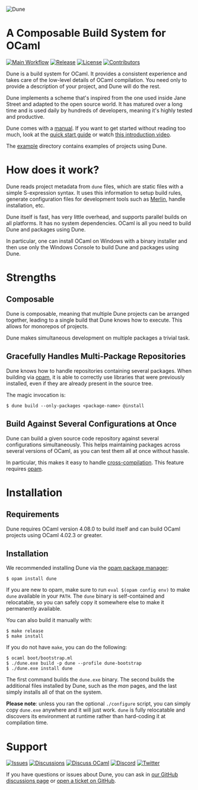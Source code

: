 ![Dune][logo]

# A Composable Build System for OCaml

[![Main Workflow][workflow-badge]][workflow]
[![Release][release-badge]][release]
[![License][license-badge]][license]
[![Contributors][contributors-badge]][contributors]

[logo]: doc/assets/imgs/dune_logo_459x116.png
[workflow]: https://github.com/ocaml/dune/actions/workflows/workflow.yml
[workflow-badge]: https://img.shields.io/github/actions/workflow/status/ocaml/dune/workflow.yml?label=CI&logo=github
[release]: https://github.com/ocaml/dune/releases/latest
[release-badge]: https://img.shields.io/github/v/release/ocaml/dune?label=release
[license]: https://github.com/ocaml/dune/blob/main/LICENSE.md
[license-badge]: https://img.shields.io/github/license/ocaml/dune
[contributors]: https://github.com/ocaml/dune/graphs/contributors
[contributors-badge]: https://img.shields.io/github/contributors-anon/ocaml/dune

Dune is a build system for OCaml. It provides a consistent experience and takes
care of the low-level details of OCaml compilation. You need only to provide a
description of your project, and Dune will do the rest.

Dune implements a scheme that's inspired from the one used inside Jane Street
and adapted to the open source world. It has matured over a long time and is
used daily by hundreds of developers, meaning it's highly tested and productive.

Dune comes with a [manual][manual]. If you want to get started without reading
too much, look at the [quick start guide][quick-start] or watch [this
introduction video][video].

The [example][example] directory contains examples of projects using Dune.

[manual]: https://dune.readthedocs.io/en/latest/
[quick-start]: https://dune.readthedocs.io/en/latest/quick-start.html
[example]: https://github.com/ocaml/dune/tree/main/example
[merlin]: https://github.com/ocaml/merlin
[opam]: https://opam.ocaml.org
[issues]: https://github.com/ocaml/dune/issues
[discussions]: https://github.com/ocaml/dune/discussions
[dune-release]: https://github.com/ocamllabs/dune-release
[video]: https://youtu.be/BNZhmMAJarw

# How does it work?

Dune reads project metadata from `dune` files, which are static files with a
simple S-expression syntax. It uses this information to setup build rules,
generate configuration files for development tools such as [Merlin][merlin],
handle installation, etc.

Dune itself is fast, has very little overhead, and supports parallel builds on
all platforms. It has no system dependencies. OCaml is all you need to build
Dune and packages using Dune.

In particular, one can install OCaml on Windows with a binary installer and then
use only the Windows Console to build Dune and packages using Dune.

# Strengths

## Composable

Dune is composable, meaning that multiple Dune projects can be arranged
together, leading to a single build that Dune knows how to execute. This allows
for monorepos of projects.

Dune makes simultaneous development on multiple packages a trivial task.

## Gracefully Handles Multi-Package Repositories

Dune knows how to handle repositories containing several packages. When building
via [opam][opam], it is able to correctly use libraries that were previously
installed, even if they are already present in the source tree.

The magic invocation is:

```console
$ dune build --only-packages <package-name> @install
```

## Build Against Several Configurations at Once

Dune can build a given source code repository against several configurations
simultaneously. This helps maintaining packages across several versions of
OCaml, as you can test them all at once without hassle.

In particular, this makes it easy to handle
[cross-compilation][cross-compilation]. This feature requires [opam][opam].

[cross-compilation]: https://dune.readthedocs.io/en/latest/cross-compilation.html

# Installation

## Requirements

Dune requires OCaml version 4.08.0 to build itself and can build OCaml projects
using OCaml 4.02.3 or greater.

## Installation

We recommended installing Dune via the [opam package manager][opam]:

```console
$ opam install dune
```

If you are new to opam, make sure to run `eval $(opam config env)` to make
`dune` available in your `PATH`. The `dune` binary is self-contained and
relocatable, so you can safely copy it somewhere else to make it permanently
available.

You can also build it manually with:

```console
$ make release
$ make install
```

If you do not have `make`, you can do the following:

```console
$ ocaml boot/bootstrap.ml
$ ./dune.exe build -p dune --profile dune-bootstrap
$ ./dune.exe install dune
```

The first command builds the `dune.exe` binary. The second builds the additional
files installed by Dune, such as the _man_ pages, and the last simply installs
all of that on the system.

**Please note**: unless you ran the optional `./configure` script, you can
simply copy `dune.exe` anywhere and it will just work. `dune` is fully
relocatable and discovers its environment at runtime rather than hard-coding it
at compilation time.

# Support

[![Issues][issues-badge]][issues]
[![Discussions][discussions-badge]][discussions]
[![Discuss OCaml][discuss-ocaml-badge]][discuss-ocaml]
[![Discord][discord-badge]][discord]
[![Twitter][twitter-badge]][twitter-url]

If you have questions or issues about Dune, you can ask in [our GitHub
discussions page][discussions] or [open a ticket on GitHub][issues].

[discussions]: https://github.com/ocaml/dune/discussions
[discussions-badge]: https://img.shields.io/github/discussions/ocaml/dune?logo=github
[issues]: https://github.com/ocaml/dune/issues
[issues-badge]: https://img.shields.io/github/issues/ocaml/dune?logo=github
[discuss-ocaml]: https://discuss.ocaml.org
[discuss-ocaml-badge]: https://img.shields.io/discourse/topics?server=https%3A%2F%2Fdiscuss.ocaml.org%2F
[discord]: https://discord.com/invite/cCYQbqN
[discord-badge]: https://img.shields.io/discord/436568060288172042?logo=discord
[twitter-url]: https://x.com/ocaml_org
[twitter-badge]: https://img.shields.io/twitter/follow/ocaml_org
